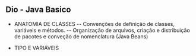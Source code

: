 ## Dio - Java Basico

- ANATOMIA DE CLASSES
    -- Convenções de definição de classes, variáveis e métodos.
    -- Organização de arquivos, criação e distribuição de pacotes e conveção de nomenclatura (Java Beans)

- TIPO E VARIÁVEIS
